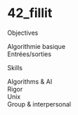 # 42_fillit

Objectives

Algorithmie basique   
Entrées/sorties   

Skills

Algorithms & AI   
Rigor   
Unix   
Group & interpersonal   
